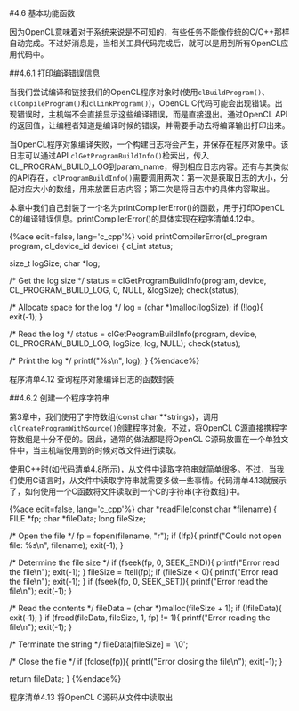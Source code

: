 #4.6 基本功能函数

因为OpenCL意味着对于系统来说是不可知的，有些任务不能像传统的C/C++那样自动完成。不过好消息是，当相关工具代码完成后，就可以是用到所有OpenCL应用代码中。

##4.6.1 打印编译错误信息

当我们尝试编译和链接我们的OpenCL程序对象时(使用`clBuildProgram()`、`clCompileProgram()`和`clLinkProgram()`)，OpenCL C代码可能会出现错误。出现错误时，主机端不会直接显示这些编译错误，而是直接退出。通过OpenCL API的返回值，让编程者知道是编译时候的错误，并需要手动去将编译输出打印出来。

当OpenCL程序对象编译失败，一个构建日志将会产生，并保存在程序对象中。该日志可以通过API `clGetProgramBuildInfo()`检索出，传入CL_PROGRAM_BUILD_LOG到param_name，得到相应日志内容。还有与其类似的API存在，`clProgramBuildInfo()`需要调用两次：第一次是获取日志的大小，分配对应大小的数组，用来放置日志内容；第二次是将日志中的具体内容取出。

本章中我们自己封装了一个名为printCompilerError()的函数，用于打印OpenCL C的编译错误信息。printCompilerError()的具体实现在程序清单4.12中。

{%ace edit=false, lang='c_cpp'%}
void printCompilerError(cl_program program, cl_device_id device)
{
  cl_int status;
  
  size_t logSize;
  char *log;
  
  /* Get the log size */
  status = clGetProgramBuildInfo(program, device, CL_PROGRAM_BUILD_LOG, 0, NULL, &logSize);
  check(status);
  
  /* Allocate space for the log */
  log = (char *)malloc(logSize);
  if (!log){
    exit(-1);
  }
  
  /* Read the log */
  status = clGetPeogramBuildInfo(program, device, CL_PROGRAM_BUILD_LOG, logSize, log, NULL);
  check(status);
  
  /* Print the log */
  printf("%s\n", log);
}
{%endace%}

程序清单4.12 查询程序对象编译日志的函数封装

##4.6.2 创建一个程序字符串

第3章中，我们使用了字符数组(const char **strings)，调用`clCreateProgramWithSource()`创建程序对象。不过，将OpenCL C源直接携程字符数组是十分不便的。因此，通常的做法都是将OpenCL C源码放置在一个单独文件中，当主机端使用到的时候对改文件进行读取。

使用C++时(如代码清单4.8所示)，从文件中读取字符串就简单很多。不过，当我们使用C语言时，从文件中读取字符串就需要多做一些事情。代码清单4.13就展示了，如何使用一个C函数将文件读取到一个C的字符串(字符数组)中。

{%ace edit=false, lang='c_cpp'%}
char *readFile(const char *filename)
{
  FILE *fp;
  char *fileData;
  long fileSize;
  
  /* Open the file */
  fp = fopen(filename, "r");
  if (!fp){
    printf("Could not open file: %s\n", filename);
    exit(-1);
  }
  
  /* Determine the file size */
  if (fseek(fp, 0, SEEK_END)){
    printf("Error read the file\n");
    exit(-1);
  }
  fileSize = ftell(fp);
  if (fileSize < 0){
    printf("Error read the file\n");
    exit(-1);
  }
  if (fseek(fp, 0, SEEK_SET)){
    printf("Error read the file\n");
    exit(-1);
  }
  
  /* Read the contents */
  fileData = (char *)malloc(fileSize + 1);
  if (!fileData){
    exit(-1);
  }
  if (fread(fileData, fileSize, 1, fp) != 1){
    printf("Error reading the file\n");
    exit(-1);
  }
  
  /* Terminate the string */
  fileData[fileSize] = '\0';
  
  /* Close the file */
  if (fclose(fp)){
    printf("Error closing the file\n");
    exit(-1);
  }
  
  return fileData;
}
{%endace%}

程序清单4.13 将OpenCL C源码从文件中读取出